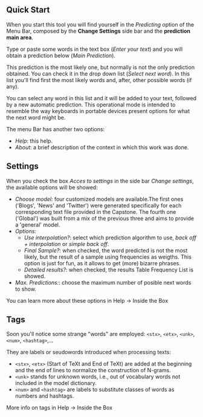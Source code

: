 
## Quick Start

When you start this tool you will find yourself in the *Predicting* option of the Menu Bar, composed by the **Change Settings** side bar and the **prediction main area**.

Type or paste some words in the text box (*Enter your text*) and you will obtain a prediction below (*Main Prediction*). 

This prediction is the most likely one, but normally is not the only prediction obtained. You can check it in the drop down list (*Select next word*). In this list you'll find first the most likely words and, after, other possible words (if any).

You can select any word in this list and it will be added to your text, followed by a new automatic prediction. This operational mode is intended to resemble the way keyboards in portable devices present options for what the next word might be.

The menu Bar has another two options:

- *Help*: this help.
- *About*: a brief description of the context in which this work was done.


## Settings

When you check the box *Acces to settings* in the side bar *Change settings*, the available options will be showed:

- *Choose model:* four customized models are available.The first ones ('Blogs', 'News' and 'Twitter') were generated specifically for each corresponding text file provided in the Capstone. The fourth one ('Global') was built from a mix of the previous three and aims to provide a 'general' model.
- *Options:*
    + *Use interpolation?*: select which prediction algorithm to use, *back off + interpolation* or *simple back off*. 
    + *Final Sample?*: when checked, the word predicted is not the most likely, but the result of a sample using frequencies as weigths. This option is just for fun, as it allows to get (more) bizarre phrases.
    + *Detailed results?*: when checked, the results Table Frequency List is showed.
- *Max. Predictions:*: choose the maximum number of posible next words to show.


You can learn more about these options in Help -> Inside the Box

## Tags

Soon you'll notice some strange "words" are employed: `<stx>`, `<etx>`, `<unk>`, `<num>`, `<hashtag>`,...

They are labels or seudowords introduced when processing texts:

- `<stx>`, `<etx>` (Start of TeXt and End of TeXt) are added at the beginning and the end of lines to normalize the construction of N-grams.
- `<unk>` stands for unknown words, i.e., out of vocabulary words not included in the model dictionary.
- `<num>` and `<hashtag>` are labels to substitute classes of words as numbers and hashtags.

More info on tags in Help -> Inside the Box


